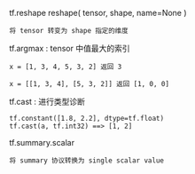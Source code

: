 
tf.reshape
    reshape(
        tensor,
        shape,
        name=None
    )

    将 tensor 转变为 shape 指定的维度

tf.argmax : tensor 中值最大的索引

    x = [1, 3, 4, 5, 3, 2] 返回 3

    x = [[1, 3, 4], [5, 3, 2]] 返回 [1, 0, 0]

tf.cast : 进行类型诊断

    tf.constant([1.8, 2.2], dtype=tf.float)
    tf.cast(a, tf.int32) ==> [1, 2]

tf.summary.scalar

    将 summary 协议转换为 single scalar value

